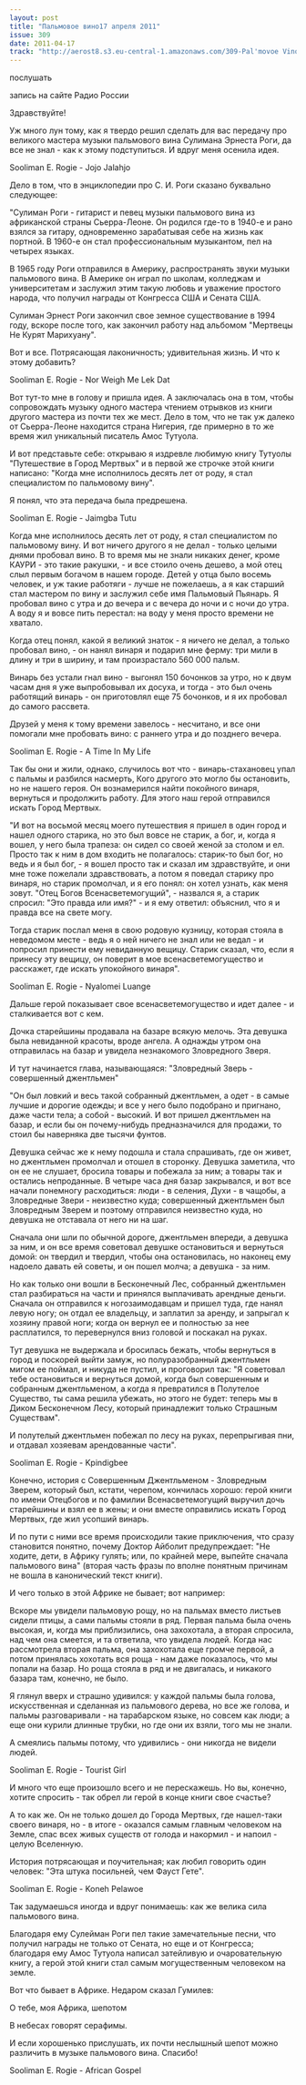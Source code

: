 ```yaml
---
layout: post
title: "Пальмовое вино17 апреля 2011"
issue: 309
date: 2011-04-17
track: "http://aerost8.s3.eu-central-1.amazonaws.com/309-Pal'movoe Vino.mp3"
---
```


послушать

запись на сайте Радио России

Здравствуйте!

Уж много лун тому, как я твердо решил сделать для вас передачу про великого мастера музыки пальмового вина Сулимана Эрнеста Роги, да все не знал - как к этому подступиться. И вдруг меня осенила идея.

Sooliman E. Rogie - Jojo Jalahjo

Дело в том, что в энциклопедии про С. И. Роги сказано буквально следующее:

"Сулиман Роги - гитарист и певец музыки пальмового вина из африканской страны Сьерра-Леоне. Он родился где-то в 1940-е и рано взялся за гитару, одновременно зарабатывая себе на жизнь как портной. В 1960-е он стал профессиональным музыкантом, пел на четырех языках.

В 1965 году Роги отправился в Америку, распространять звуки музыки пальмового вина. В Америке он играл по школам, колледжам и университетам и заслужил этим такую любовь и уважение простого народа, что получил награды от Конгресса США и Сената США.

Сулиман Эрнест Роги закончил свое земное существование в 1994 году, вскоре после того, как закончил работу над альбомом "Мертвецы Не Курят Марихуану".

Вот и все. Потрясающая лаконичность; удивительная жизнь. И что к этому добавить?

Sooliman E. Rogie - Nor Weigh Me Lek Dat

Вот тут-то мне в голову и пришла идея. А заключалась она в том, чтобы сопровождать музыку одного мастера чтением отрывков из книги другого мастера из почти тех же мест. Дело в том, что не так уж далеко от Сьерра-Леоне находится страна Нигерия, где примерно в то же время жил уникальный писатель Амос Тутуола.

И вот представьте себе: открываю я издревле любимую книгу Тутуолы "Путешествие в Город Мертвых" и в первой же строчке этой книги написано: "Когда мне исполнилось десять лет от роду, я стал специалистом по пальмовому вину".

Я понял, что эта передача была предрешена.

Sooliman E. Rogie - Jaimgba Tutu

Когда мне исполнилось десять лет от роду, я стал специалистом по пальмовому вину. И вот ничего другого я не делал - только целыми днями пробовал вино. В то время мы не знали никаких денег, кроме КАУРИ - это такие ракушки, - и все стоило очень дешево, а мой отец слыл первым богачом в нашем городе. Детей у отца было восемь человек, и уж такие работяги - лучше не пожелаешь, а я как старший стал мастером по вину и заслужил себе имя Пальмовый Пьянарь. Я пробовал вино с утра и до вечера и с вечера до ночи и с ночи до утра. А воду я и вовсе пить перестал: на воду у меня просто времени не хватало.

Когда отец понял, какой я великий знаток - я ничего не делал, а только пробовал вино, - он нанял винаря и подарил мне ферму: три мили в длину и три в ширину, и там произрастало 560 000 пальм.

Винарь без устали гнал вино - выгонял 150 бочонков за утро, но к двум часам дня я уже выпробовывал их досуха, и тогда - это был очень работящий винарь - он приготовлял еще 75 бочонков, и я их пробовал до самого рассвета.

Друзей у меня к тому времени завелось - несчитано, и все они помогали мне пробовать вино: с раннего утра и до позднего вечера.

Sooliman E. Rogie - A Time In My Life

Так бы они и жили, однако, случилось вот что - винарь-стахановец упал с пальмы и разбился насмерть, Кого другого это могло бы остановить, но не нашего героя. Он вознамерился найти покойного винаря, вернуться и продолжить работу. Для этого наш герой отправился искать Город Мертвых.

"И вот на восьмой месяц моего путешествия я пришел в один город и нашел одного старика, но это был вовсе не старик, а бог, и, когда я вошел, у него была трапеза: он сидел со своей женой за столом и ел. Просто так к ним в дом входить не полагалось: старик-то был бог, но ведь и я был бог, - я вошел просто так и сказал им здравствуйте, и они мне тоже пожелали здравствовать, а потом я поведал старику про винаря, но старик промолчал, и я его понял: он хотел узнать, как меня зовут. "Отец Богов Всенасветемогущий", - назвался я, а старик спросил: "Это правда или имя?" - и я ему ответил: объяснил, что я и правда все на свете могу.

Тогда старик послал меня в свою родовую кузницу, которая стояла в неведомом месте - ведь я о ней ничего не знал или не ведал - и попросил принести ему невиданную вещицу. Старик сказал, что, если я принесу эту вещицу, он поверит в мое всенасветемогущество и расскажет, где искать упокойного винаря".

Sooliman E. Rogie - Nyalomei Luange

Дальше герой показывает свое всенасветемогущество и идет далее - и сталкивается вот с кем.

Дочка старейшины продавала на базаре всякую мелочь. Эта девушка была невиданной красоты, вроде ангела. А однажды утром она отправилась на базар и увидела незнакомого Зловредного Зверя.

И тут начинается глава, называющаяся: "Зловредный Зверь - совершенный джентльмен"

"Он был ловкий и весь такой собранный джентльмен, а одет - в самые лучшие и дорогие одежды; и все у него было подобрано и пригнано, даже части тела; а собой - высокий. И вот пришел джентльмен на базар, и если бы он почему-нибудь предназначился для продажи, то стоил бы наверняка две тысячи фунтов.

Девушка сейчас же к нему подошла и стала спрашивать, где он живет, но джентльмен промолчал и отошел в сторонку. Девушка заметила, что он ее не слушает, бросила товары и побежала за ним; а товары так и остались непроданные. В четыре часа дня базар закрывался, и вот все начали понемногу расходиться: люди - в селения, Духи - в чащобы, а Зловредные Звери - неизвестно куда; совершенный джентльмен был Зловредным Зверем и поэтому отправился неизвестно куда, но девушка не отставала от него ни на шаг.

Сначала они шли по обычной дороге, джентльмен впереди, а девушка за ним, и он все время советовал девушке остановиться и вернуться домой: он твердил и твердил, чтобы она остановилась, но наконец ему надоело давать ей советы, и он пошел молча; а девушка - за ним.

Но как только они вошли в Бесконечный Лес, собранный джентльмен стал разбираться на части и принялся выплачивать арендные деньги. Сначала он отправился к ногозаимодавцам и пришел туда, где нанял левую ногу; он отдал ее владельцу, и заплатил за аренду, и запрыгал к хозяину правой ноги; когда он вернул ее и полностью за нее расплатился, то перевернулся вниз головой и поскакал на руках.

Тут девушка не выдержала и бросилась бежать, чтобы вернуться в город и поскорей выйти замуж, но полуразобранный джентльмен мигом ее поймал, и никуда не пустил, и проговорил так: "Я советовал тебе остановиться и вернуться домой, когда был совершенным и собранным джентльменом, а когда я превратился в Полутелое Существо, ты сама решила убежать, но этого не будет: теперь мы в Диком Бесконечном Лесу, который принадлежит только Страшным Существам".

И полутелый джентльмен побежал по лесу на руках, перепрыгивая пни, и отдавал хозяевам арендованные части".

Sooliman E. Rogie - Kpindigbee

Конечно, история с Совершенным Джентльменом - Зловредным Зверем, который был, кстати, черепом, кончилась хорошо: герой книги по имени Отецбогов и по фамилии Всенасветемогущий выручил дочь старейшины и взял ее в жены; и они вместе оправились искать Город Мертвых, где жил усопший винарь.

И по пути с ними все время происходили такие приключения, что сразу становится понятно, почему Доктор Айболит предупреждает: "Не ходите, дети, в Африку гулять; или, по крайней мере, выпейте сначала пальмового вина" (вторая часть фразы по вполне понятным причинам не вошла в канонический текст книги).

И чего только в этой Африке не бывает; вот например:

Вскоре мы увидели пальмовую рощу, но на пальмах вместо листьев сидели птицы, а сами пальмы стояли в ряд. Первая пальма была очень высокая, и, когда мы приблизились, она захохотала, а вторая спросила, над чем она смеется, и та ответила, что увидела людей. Когда нас рассмотрела вторая пальма, она захохотала еще громче первой, а потом принялась хохотать вся роща - нам даже показалось, что мы попали на базар. Но роща стояла в ряд и не двигалась, и никакого базара там, конечно, не было.

Я глянул вверх и страшно удивился: у каждой пальмы была голова, искусственная и сделанная из пальмового дерева, но все же голова, и пальмы разговаривали - на тарабарском языке, но совсем как люди; а еще они курили длинные трубки, но где они их взяли, того мы не знали.

А смеялись пальмы потому, что удивились - они никогда не видели людей.

Sooliman E. Rogie - Tourist Girl

И много что еще произошло всего и не перескажешь. Но вы, конечно, хотите спросить - так обрел ли герой в конце книги свое счастье?

А то как же. Он не только дошел до Города Мертвых, где нашел-таки своего винаря, но - в итоге - оказался самым главным человеком на Земле, спас всех живых существ от голода и накормил - и напоил - целую Вселенную.

История потрясающая и поучительная; как любил говорить один человек: "Эта штука посильней, чем Фауст Гете".

Sooliman E. Rogie - Koneh Pelawoe

Так задумаешься иногда и вдруг понимаешь: как же велика сила пальмового вина.

Благодаря ему Сулейман Роги пел такие замечательные песни, что получил награды не только от Сената, но еще и от Конгресса; благодаря ему Амос Тутуола написал затейливую и очаровательную книгу, а герой этой книги стал самым могущественным человеком на земле.

Вот что бывает в Африке. Недаром сказал Гумилев:

О тебе, моя Африка, шепотом

В небесах говорят серафимы.

И если хорошенько прислушать, их почти неслышный шепот можно различить в музыке пальмового вина. Спасибо!

Sooliman E. Rogie - African Gospel
